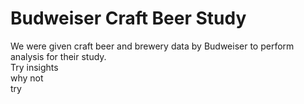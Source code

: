 # Budweiser Craft Beer Study
We were given craft beer and brewery data by Budweiser to perform analysis for their study.  
Try insights  
why not  
try  
